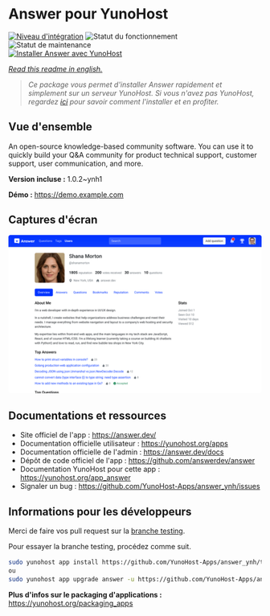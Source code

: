 <!--
N.B.: This README was automatically generated by https://github.com/YunoHost/apps/tree/master/tools/README-generator
It shall NOT be edited by hand.
-->

# Answer pour YunoHost

[![Niveau d'intégration](https://dash.yunohost.org/integration/answer.svg)](https://dash.yunohost.org/appci/app/answer) ![Statut du fonctionnement](https://ci-apps.yunohost.org/ci/badges/answer.status.svg) ![Statut de maintenance](https://ci-apps.yunohost.org/ci/badges/answer.maintain.svg)  
[![Installer Answer avec YunoHost](https://install-app.yunohost.org/install-with-yunohost.svg)](https://install-app.yunohost.org/?app=answer)

*[Read this readme in english.](./README.md)*

> *Ce package vous permet d'installer Answer rapidement et simplement sur un serveur YunoHost.
Si vous n'avez pas YunoHost, regardez [ici](https://yunohost.org/#/install) pour savoir comment l'installer et en profiter.*

## Vue d'ensemble

An open-source knowledge-based community software. You can use it to quickly build your Q&A community for product technical support, customer support, user communication, and more.


**Version incluse :** 1.0.2~ynh1

**Démo :** https://demo.example.com

## Captures d'écran

![Capture d'écran de Answer](./doc/screenshots/screenshot.png)

## Documentations et ressources

* Site officiel de l'app : <https://answer.dev/>
* Documentation officielle utilisateur : <https://yunohost.org/apps>
* Documentation officielle de l'admin : <https://answer.dev/docs>
* Dépôt de code officiel de l'app : <https://github.com/answerdev/answer>
* Documentation YunoHost pour cette app : <https://yunohost.org/app_answer>
* Signaler un bug : <https://github.com/YunoHost-Apps/answer_ynh/issues>

## Informations pour les développeurs

Merci de faire vos pull request sur la [branche testing](https://github.com/YunoHost-Apps/answer_ynh/tree/testing).

Pour essayer la branche testing, procédez comme suit.

``` bash
sudo yunohost app install https://github.com/YunoHost-Apps/answer_ynh/tree/testing --debug
ou
sudo yunohost app upgrade answer -u https://github.com/YunoHost-Apps/answer_ynh/tree/testing --debug
```

**Plus d'infos sur le packaging d'applications :** <https://yunohost.org/packaging_apps>
